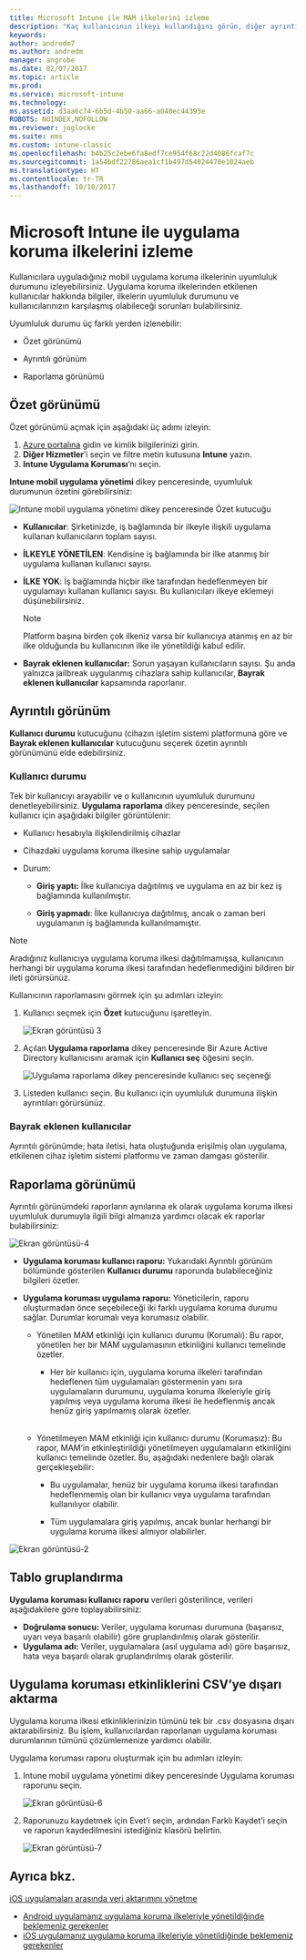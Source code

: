 ```yaml
---
title: Microsoft Intune ile MAM ilkelerini izleme
description: "Kaç kullanıcının ilkeyi kullandığını görün, diğer ayrıntıları öğrenmek için detaya gidin."
keywords: 
author: andredm7
ms.author: andredm
manager: angrobe
ms.date: 02/07/2017
ms.topic: article
ms.prod: 
ms.service: microsoft-intune
ms.technology: 
ms.assetid: d3aa6c74-6b5d-4b50-aa66-a040ec44393e
ROBOTS: NOINDEX,NOFOLLOW
ms.reviewer: joglocke
ms.suite: ems
ms.custom: intune-classic
ms.openlocfilehash: b4b25c2ebe6fa8edf7ce954f68c22d4086fcaf7c
ms.sourcegitcommit: 1a54bdf22786aea1cf1b497d54024470e1024aeb
ms.translationtype: HT
ms.contentlocale: tr-TR
ms.lasthandoff: 10/10/2017
---
```

# <a name="monitor-app-protection-policies-with-microsoft-intune"></a>Microsoft Intune ile uygulama koruma ilkelerini izleme
Kullanıcılara uyguladığınız mobil uygulama koruma ilkelerinin uyumluluk durumunu izleyebilirsiniz. Uygulama koruma ilkelerinden etkilenen kullanıcılar hakkında bilgiler, ilkelerin uyumluluk durumunu ve kullanıcılarınızın karşılaşmış olabileceği sorunları bulabilirsiniz.

Uyumluluk durumu üç farklı yerden izlenebilir:

-   Özet görünümü

-   Ayrıntılı görünüm

-   Raporlama görünümü

## <a name="summary-view"></a>Özet görünümü

Özet görünümü açmak için aşağıdaki üç adımı izleyin:

1. [Azure portalına](https://portal.azure.com) gidin ve kimlik bilgilerinizi girin.
2. **Diğer Hizmetler**’i seçin ve filtre metin kutusuna **Intune** yazın.
3. **Intune Uygulama Koruması**’nı seçin.

**Intune mobil uygulama yönetimi** dikey penceresinde, uyumluluk durumunun özetini görebilirsiniz:

![Intune mobil uygulama yönetimi dikey penceresinde Özet kutucuğu](../media/mam-azure-portal-user-status-summary.png)

-   **Kullanıcılar**: Şirketinizde, iş bağlamında bir ilkeyle ilişkili uygulama kullanan kullanıcıların toplam sayısı.

-   **İLKEYLE YÖNETİLEN**: Kendisine iş bağlamında bir ilke atanmış bir uygulama kullanan kullanıcı sayısı.

-   **İLKE YOK**: İş bağlamında hiçbir ilke tarafından hedeflenmeyen bir uygulamayı kullanan kullanıcı sayısı. Bu kullanıcıları ilkeye eklemeyi düşünebilirsiniz.
    > [!NOTE]
    > Platform başına birden çok ilkeniz varsa bir kullanıcıya atanmış en az bir ilke olduğunda bu kullanıcının ilke ile yönetildiği kabul edilir.

- **Bayrak eklenen kullanıcılar:** Sorun yaşayan kullanıcıların sayısı. Şu anda yalnızca jailbreak uygulanmış cihazlara sahip kullanıcılar, **Bayrak eklenen kullanıcılar** kapsamında raporlanır.


## <a name="detailed-view"></a>Ayrıntılı görünüm
**Kullanıcı durumu** kutucuğunu (cihazın işletim sistemi platformuna göre ve **Bayrak eklenen kullanıcılar** kutucuğunu seçerek özetin ayrıntılı görünümünü elde edebilirsiniz.

### <a name="user-status"></a>Kullanıcı durumu
Tek bir kullanıcıyı arayabilir ve o kullanıcının uyumluluk durumunu denetleyebilirsiniz. **Uygulama raporlama** dikey penceresinde, seçilen kullanıcı için aşağıdaki bilgiler görüntülenir:
- Kullanıcı hesabıyla ilişkilendirilmiş cihazlar

- Cihazdaki uygulama koruma ilkesine sahip uygulamalar

- Durum:

  - **Giriş yaptı:** İlke kullanıcıya dağıtılmış ve uygulama en az bir kez iş bağlamında kullanılmıştır.

  - **Giriş yapmadı**: İlke kullanıcıya dağıtılmış, ancak o zaman beri uygulamanın iş bağlamında kullanılmamıştır.

>[!NOTE]
> Aradığınız kullanıcıya uygulama koruma ilkesi dağıtılmamışsa, kullanıcının herhangi bir uygulama koruma ilkesi tarafından hedeflenmediğini bildiren bir ileti görürsünüz.

Kullanıcının raporlamasını görmek için şu adımları izleyin:

1.  Kullanıcı seçmek için **Özet** kutucuğunu işaretleyin.

    ![Ekran görüntüsü 3](../media/MAM-reporting-6.png)

2. Açılan **Uygulama raporlama** dikey penceresinde Bir Azure Active Directory kullanıcısını aramak için **Kullanıcı seç** öğesini seçin.

    ![Uygulama raporlama dikey penceresinde kullanıcı seç seçeneği](../media/MAM-reporting-2.png)

3. Listeden kullanıcı seçin. Bu kullanıcı için uyumluluk durumuna ilişkin ayrıntıları görürsünüz.

### <a name="flagged-users"></a>Bayrak eklenen kullanıcılar
Ayrıntılı görünümde; hata iletisi, hata oluştuğunda erişilmiş olan uygulama, etkilenen cihaz işletim sistemi platformu ve zaman damgası gösterilir.

## <a name="reporting-view"></a>Raporlama görünümü

Ayrıntılı görünümdeki raporların aynılarına ek olarak uygulama koruma ilkesi uyumluluk durumuyla ilgili bilgi almanıza yardımcı olacak ek raporlar bulabilirsiniz:

![Ekran görüntüsü-4](../media/MAM-reporting-7.png)

-   **Uygulama koruması kullanıcı raporu:** Yukarıdaki Ayrıntılı görünüm bölümünde gösterilen **Kullanıcı durumu** raporunda bulabileceğiniz bilgileri özetler.

-   **Uygulama koruması uygulama raporu:** Yöneticilerin, raporu oluşturmadan önce seçebileceği iki farklı uygulama koruma durumu sağlar. Durumlar korumalı veya korumasız olabilir.

    -   Yönetilen MAM etkinliği için kullanıcı durumu (Korumalı): Bu rapor, yönetilen her bir MAM uygulamasının etkinliğini kullanıcı temelinde özetler.

        -   Her bir kullanıcı için, uygulama koruma ilkeleri tarafından hedeflenen tüm uygulamaları göstermenin yanı sıra uygulamaların durumunu, uygulama koruma ilkeleriyle giriş yapılmış veya uygulama koruma ilkesi ile hedeflenmiş ancak henüz giriş yapılmamış olarak özetler.
<br></br>
    -   Yönetilmeyen MAM etkinliği için kullanıcı durumu (Korumasız): Bu rapor, MAM’in etkinleştirildiği yönetilmeyen uygulamaların etkinliğini kullanıcı temelinde özetler. Bu, aşağıdaki nedenlere bağlı olarak gerçekleşebilir:

        -   Bu uygulamalar, henüz bir uygulama koruma ilkesi tarafından hedeflenmemiş olan bir kullanıcı veya uygulama tarafından kullanılıyor olabilir.

        -   Tüm uygulamalara giriş yapılmış, ancak bunlar herhangi bir uygulama koruma ilkesi almıyor olabilirler.

![Ekran görüntüsü-2](../media/MAM-reporting-4.png)

## <a name="table-grouping"></a>Tablo gruplandırma

**Uygulama koruması kullanıcı raporu** verileri gösterilince, verileri aşağıdakilere göre toplayabilirsiniz:

- **Doğrulama sonucu:** Veriler, uygulama koruması durumuna (başarısız, uyarı veya başarılı olabilir) göre gruplandırılmış olarak gösterilir.
- **Uygulama adı:** Veriler, uygulamalara (asıl uygulama adı) göre başarısız, hata veya başarılı olarak gruplandırılmış olarak gösterilir.

## <a name="export-app-protection-activities-to-csv"></a>Uygulama koruması etkinliklerini CSV’ye dışarı aktarma

Uygulama koruma ilkesi etkinliklerinizin tümünü tek bir .csv dosyasına dışarı aktarabilirsiniz. Bu işlem, kullanıcılardan raporlanan uygulama koruması durumlarının tümünü çözümlemenize yardımcı olabilir.

Uygulama koruması raporu oluşturmak için bu adımları izleyin:

1. Intune mobil uygulama yönetimi dikey penceresinde Uygulama koruması raporunu seçin.

    ![Ekran görüntüsü-6](../media/app-protection-report-csv-2.png)

2. Raporunuzu kaydetmek için Evet’i seçin, ardından Farklı Kaydet’i seçin ve raporun kaydedilmesini istediğiniz klasörü belirtin.

    ![Ekran görüntüsü-7](../media/app-protection-report-csv-1.png)

## <a name="see-also"></a>Ayrıca bkz.
[iOS uygulamaları arasında veri aktarımını yönetme](manage-data-transfer-between-ios-apps-with-microsoft-intune.md)

* [Android uygulamanız uygulama koruma ilkeleriyle yönetildiğinde beklemeniz gerekenler](/intune/end-user-mam-apps-android)
* [iOS uygulamanız uygulama koruma ilkeleriyle yönetildiğinde beklemeniz gerekenler](/intune/end-user-mam-apps-ios)
